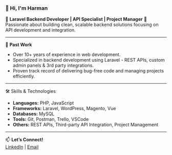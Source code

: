 ### 👋 Hi, I'm Harman

🔧 **Laravel Backend Developer | API Specialist | Project Manager**
🧠 Passionate about building clean, scalable backend solutions focusing on API development and integration.

---

💼 **Past Work**  
- Over 10+ years of experience in web development.  
- Specialized in backend development using Laravel - REST APIs, custom admin panels & 3rd party integrations.
- Proven track record of delivering bug-free code and managing projects efficiently.

---

🛠️ Skills & Technologies
- **Languages:** PHP, JavaScript
- **Frameworks:** Laravel, WordPress, Magento, Vue
- **Databases:** MySQL
- **Tools:** Git, Postman, Trello, VSCode
- **Others:** REST APIs, Third-party API Integration, Project Management

---

📫 **Let’s Connect!**  
[LinkedIn](https://www.linkedin.com/in/harman-singh-aa323716/) | [Email](mailto:harman.devp.com)
